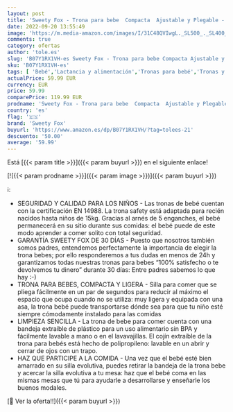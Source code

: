 ```yaml
---
layout: post
title: 'Sweety Fox - Trona para bebe  Compacta  Ajustable y Plegable - Trona Portatil Bebe con Bandeja extraíble sin BPA  Trona de Bebe con Cojin - Asiento de bebés para comer con Cinturon y Arnes de 5 puntos'
date: 2022-09-20 13:55:49
image: 'https://m.media-amazon.com/images/I/31C48QVIwgL._SL500_._SL400_.jpg'
comments: true
category: ofertas
author: 'tole.es'
slug: 'B07Y1RX1VH-es Sweety Fox - Trona para bebe Compacta Ajustable y Plegable...'
sku: 'B07Y1RX1VH-es'
tags: [ 'Bebé','Lactancia y alimentación','Tronas para bebé','Tronas y asientos','bebe','bebés','sweety fox','trona','🇪🇸', ]
actualPrice: 59.99 EUR
currency: EUR
price: 59.99
comparePrice: 119.99 EUR
prodname: 'Sweety Fox - Trona para bebe  Compacta  Ajustable y Plegable - Trona Portatil Bebe con Bandeja extraíble sin BPA  Trona de Bebe con Cojin - Asiento de bebés para comer con Cinturon y Arnes de 5 puntos'
country: 'es'
flag: '🇪🇸'
brand: 'Sweety Fox'
buyurl: 'https://www.amazon.es/dp/B07Y1RX1VH/?tag=tolees-21'
descuento: '50.00'
average: '59.99'
---
```


Está [{{< param title >}}]({{< param buyurl >}}) en el siguiente enlace!

[![{{< param prodname >}}]({{< param image >}})]({{< param buyurl >}})

ℹ️:

- SEGURIDAD Y CALIDAD PARA LOS NIÑOS - Las tronas de bebé cuentan con la certificación EN 14988. La trona safety está adaptada para recién nacidos hasta niños de 15kg. Gracias al arnés de 5 enganches, el bebé permanecerá en su sitio durante sus comidas: el bebé puede de este modo aprender a comer solito con total seguridad.
- GARANTÍA SWEETY FOX DE 30 DÍAS - Puesto que nosotros también somos padres, entendemos perfectamente la importancia de elegir la trona bebes; por ello responderemos a tus dudas en menos de 24h y garantizamos todas nuestras tronas para bebes “100% satisfecho o te devolvemos tu dinero” durante 30 días: Entre padres sabemos lo que hay :-)
- TRONA PARA BEBES, COMPACTA Y LIGERA - Silla para comer que se pliega fácilmente en un par de segundos para reducir al máximo el espacio que ocupa cuando no se utiliza: muy ligera y equipada con una asa, la trona bebé puede transportarse dónde sea para que tu niño esté siempre cómodamente instalado para las comidas
- LIMPIEZA SENCILLA - La trona de bebe para comer cuenta con una bandeja extraíble de plástico para un uso alimentario sin BPA y fácilmente lavable a mano o en el lavavajillas. El cojín extraíble de la trona para bebés está hecho de polipropileno: lavable en un abrir y cerrar de ojos con un trapo.
- HAZ QUE PARTICIPE A LA COMIDA - Una vez que el bebé esté bien amarrado en su silla evolutiva, puedes retirar la bandeja de la trona bebe y acercar la silla evolutiva a tu mesa: haz que el bebé coma en las mismas mesas que tú para ayudarle a desarrollarse y enseñarle los buenos modales.

[🛒 Ver la oferta!!]({{< param buyurl >}})
